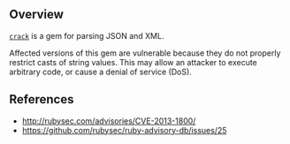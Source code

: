 ## Overview

[`crack`](https://rubygems.org/gems/crack) is a gem for parsing JSON and XML.

Affected versions of this gem are vulnerable because they do not properly restrict casts of string values. This may allow an attacker to execute arbitrary code, or cause a denial of service (DoS).

## References

- http://rubysec.com/advisories/CVE-2013-1800/
- https://github.com/rubysec/ruby-advisory-db/issues/25
